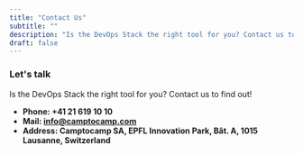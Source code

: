 ```yaml
---
title: "Contact Us"
subtitle: ""
description: "Is the DevOps Stack the right tool for you? Contact us to find out!"
draft: false
---
```


### Let's talk

Is the DevOps Stack the right tool for you? Contact us to find out!

* **Phone: +41 21 619 10 10**
* **Mail: info@camptocamp.com**
* **Address: Camptocamp SA, EPFL Innovation Park, Bât. A, 1015 Lausanne, Switzerland**